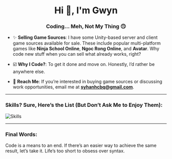 <h1 align="center">Hi 👋, I'm Gwyn</h1>
<h3 align="center">Coding... Meh, Not My Thing 🙃</h3>

- ✨ **Selling Game Sources**: 
  I have some Unity-based server and client game sources available for sale. These include popular multi-platform games like **Ninja School Online**, **Ngoc Rong Online**, and **Avatar**. Why code new stuff when you can sell what already works, right?

- ☑️ **Why I Code?**: 
  To get it done and move on. Honestly, I’d rather be anywhere else.

- 📧 **Reach Me**: 
  If you’re interested in buying game sources or discussing work opportunities, email me at **syhanhcbq@gmail.com**.

---

### Skills? Sure, Here’s the List (But Don’t Ask Me to Enjoy Them):

![Skills](https://skillicons.dev/icons?i=nodejs,js,ts,java,python,opencv,cs,docker,postman,git,mongo,express,nest,mysql,graphql,vscode,md,supabase,bots,gcp,postgres,prisma,kafka,nginx,redis)

---

### Final Words:
Code is a means to an end. If there’s an easier way to achieve the same result, let’s take it. Life’s too short to obsess over syntax.
